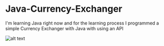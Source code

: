 # Java-Currency-Exchanger
 I'm learning Java right now and for the learning process I programmed a simple Currency Exchanger with Java with using an API

![alt text](https://cdn.discordapp.com/attachments/740977905202626631/1026881044860907541/Capture.PNG)
